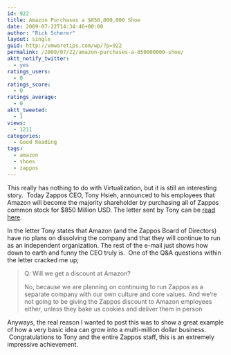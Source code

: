 ```yaml
---
id: 922
title: Amazon Purchases a $850,000,000 Shoe
date: 2009-07-22T14:34:46+00:00
author: "Rick Scherer"
layout: single
guid: http://vmwaretips.com/wp/?p=922
permalink: /2009/07/22/amazon-purchases-a-850000000-shoe/
aktt_notify_twitter:
  - yes
ratings_users:
  - 0
ratings_score:
  - 0
ratings_average:
  - 0
aktt_tweeted:
  - 1
views:
  - 1211
categories:
  - Good Reading
tags:
  - amazon
  - shoes
  - zappos
---
```

This really has nothing to do with Virtualization, but it is still an interesting story.  Today Zappos CEO, Tony Hsieh, announced to his employees that Amazon will become the majority shareholder by purchasing all of Zappos common stock for $850 Million USD. The letter sent by Tony can be <a href="http://blogs.wsj.com/digits/2009/07/22/zappos-ceos-letter-to-staff/" target="_blank">read here</a>.

In the letter Tony states that Amazon (and the Zappos Board of Directors) have no plans on dissolving the company and that they will continue to run as an independent organization. The rest of the e-mail just shows how down to earth and funny the CEO truly is.  One of the Q&A questions within the letter cracked me up;

> Q: Will we get a discount at Amazon?
> 
> No, because we are planning on continuing to run Zappos as a separate company with our own culture and core values. And we’re not going to be giving the Zappos discount to Amazon employees either, unless they bake us cookies and deliver them in person

Anyways, the real reason I wanted to post this was to show a great example of how a very basic idea can grow into a multi-million dollar business.  Congratulations to Tony and the entire Zappos staff, this is an extremely impressive achievement.
